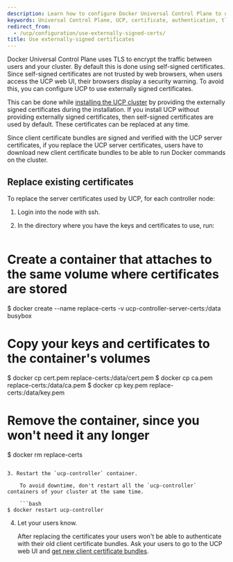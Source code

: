 ```yaml
---
description: Learn how to configure Docker Universal Control Plane to use your own certificates.
keywords: Universal Control Plane, UCP, certificate, authentication, tls
redirect_from:
  - /ucp/configuration/use-externally-signed-certs/
title: Use externally-signed certificates
---
```

Docker Universal Control Plane uses TLS to encrypt the traffic between users and your cluster. By default this is done using self-signed certificates. Since self-signed certificates are not trusted by web browsers, when users access the UCP web UI, their browsers display a security warning. To avoid this, you can configure UCP to use externally signed certificates.

This can be done while [installing the UCP cluster](../installation/install-production.md) by providing the externally signed certificates during the installation. If you install UCP without providing externally signed certificates, then self-signed certificates are used by default. These certificates can be replaced at any time.

Since client certificate bundles are signed and verified with the UCP server certificates, if you replace the UCP server certificates, users have to download new client certificate bundles to be able to run Docker commands on the cluster.

## Replace existing certificates

To replace the server certificates used by UCP, for each controller node:

1. Login into the node with ssh.
2. In the directory where you have the keys and certificates to use, run:
    
    ```none
# Create a container that attaches to the same volume where certificates are stored
$ docker create --name replace-certs -v ucp-controller-server-certs:/data busybox

# Copy your keys and certificates to the container's volumes
$ docker cp cert.pem replace-certs:/data/cert.pem
$ docker cp ca.pem replace-certs:/data/ca.pem
$ docker cp key.pem replace-certs:/data/key.pem

# Remove the container, since you won't need it any longer
$ docker rm replace-certs
```

3. Restart the `ucp-controller` container.
    
    To avoid downtime, don't restart all the `ucp-controller` containers of your cluster at the same time.
    
    ```bash
$ docker restart ucp-controller
```

4. Let your users know.
    
    After replacing the certificates your users won't be able to authenticate with their old client certificate bundles. Ask your users to go to the UCP web UI and [get new client certificate bundles](../access-ucp/cli-based-access.md).